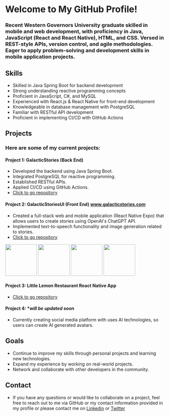 # Welcome to My GitHub Profile!

### Recent Western Governors University graduate skilled in mobile and web development, with proficiency in Java, JavaScript (React and React Native), HTML, and CSS. Versed in REST-style APIs, version control, and agile methodologies. Eager to apply problem-solving and development skills in mobile application projects.

## Skills
- Skilled in Java Spring Boot for backend development
- Strong understanding reactive programming concepts
- Proficient in JavaScript, C#, and MySQL
- Experienced with React.js & React Native for front-end development
- Knowledgeable in database management with PostgreSQL
- Familiar with RESTful API development
- Proficient in implementing CI/CD with GitHub Actions

## Projects
### Here are some of my current projects:

#### Project 1: GalacticStories (Back End) 
- Developed the backend using Java Spring Boot.
- Integrated PostgreSQL for reactive programming.
- Established RESTful APIs.
- Applied CI/CD using GitHub Actions.
- [Click to go repository](https://github.com/mertkilix/GalacticStories)

#### Project 2: GalacticStoriesUI (Front End) www.galacticstories.com
- Created a full-stack web and mobile application (React Native Expo) that allows users to create stories using OpenAI's ChatGPT API.
- Implemented text-to-speech functionality and image generation related to stories.
- [Click to go repository](https://github.com/mertkilix/GalacticStoriesUI)
 <img src="https://github.com/mertkilix/GalacticStoriesUI/assets/71731982/79a78e04-572d-4224-8ee1-12867c383923" width="100">

<img src="https://github.com/mertkilix/GalacticStoriesUI/assets/71731982/a487efb7-f4ae-4ebf-a133-e9e9be913148" width="100">

<img src="https://github.com/mertkilix/GalacticStoriesUI/assets/71731982/dbf71a78-45b6-4776-8f70-b7d19c532773" width="100">

<img src="https://github.com/mertkilix/GalacticStoriesUI/assets/71731982/689c375d-b4eb-4cca-9439-727956ffdda5" width="100">

#### Project 3: Little Lemon Restaurant React Native App
- [Click to go repository](https://github.com/mertkilix/little-lemon)

#### Project 4: **will be updated soon*
- Currently creating social media platform with uses AI technologies, so users can create AI generated avatars. 


## Goals
- Continue to improve my skills through personal projects and learning new technologies.
- Expand my experience by working on real-world projects.
- Network and collaborate with other developers in the community.

## Contact
- If you have any questions or would like to collaborate on a project, feel free to reach out to me via GitHub or my contact information provided in my profile or please contact me on [Linkedin](https://www.linkedin.com/in/mertkilix/) or [Twitter](https://www.twitter.com/mertkilix/)
